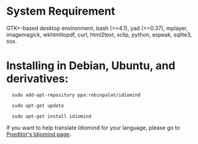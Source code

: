 
# System Requirement #

GTK+-based desktop environment, bash (>=4.1), yad (>=0.37), mplayer, imagemagick, wkhtmltopdf, curl, html2text, xclip, python, espeak, sqlite3, sox.

# Installing in Debian, Ubuntu, and derivatives: #


      sudo add-apt-repository ppa:robinpalat/idiomind
      
      sudo apt-get update
      
      sudo apt-get install idiomind

If you want to help translate Idiomind for your language, please go to <a href='https://poeditor.com/join/project/oGBLVJULjK'>Poeditor's Idiomind page</a>.
